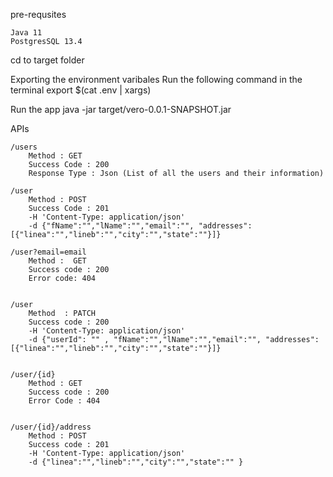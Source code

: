 pre-requsites 

    Java 11
    PostgresSQL 13.4

cd to target folder

Exporting the environment varibales 
    Run the following command in the terminal
        export $(cat .env | xargs)

Run the app
    java -jar target/vero-0.0.1-SNAPSHOT.jar


APIs


    /users
        Method : GET
        Success Code : 200
        Response Type : Json (List of all the users and their information)

    /user  
        Method : POST
        Success Code : 201
        -H 'Content-Type: application/json'
        -d {"fName":"","lName":"","email":"", "addresses":[{"linea":"","lineb":"","city":"","state":""}]}

    /user?email=email   
        Method :  GET
        Success code : 200
        Error code: 404


    /user        
        Method  : PATCH
        Success code : 200
        -H 'Content-Type: application/json'
        -d {"userId": "" , "fName":"","lName":"","email":"", "addresses":[{"linea":"","lineb":"","city":"","state":""}]}


    /user/{id}          
        Method : GET
        Success code : 200
        Error Code : 404


    /user/{id}/address   
        Method : POST
        Success code : 201
        -H 'Content-Type: application/json'
        -d {"linea":"","lineb":"","city":"","state":"" }
